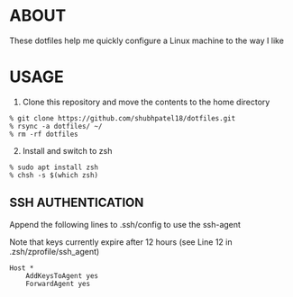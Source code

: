 # ABOUT

These dotfiles help me quickly configure a Linux machine to the way I like

# USAGE

1. Clone this repository and move the contents to the home directory

```
% git clone https://github.com/shubhpatel18/dotfiles.git
% rsync -a dotfiles/ ~/
% rm -rf dotfiles
```

2. Install and switch to zsh

```
% sudo apt install zsh
% chsh -s $(which zsh)
```

## SSH AUTHENTICATION

Append the following lines to .ssh/config to use the ssh-agent

Note that keys currently expire after 12 hours (see Line 12 in .zsh/zprofile/ssh_agent)

```
Host *
	AddKeysToAgent yes
	ForwardAgent yes
```


